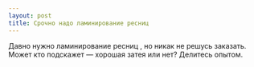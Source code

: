 ```yaml
---
layout: post 
title: Срочно надо ламинирование ресниц  
--- 
```

Давно нужно ламинирование ресниц , но никак не решусь заказать. Может кто подскажет — хорошая затея или нет? Делитесь опытом.